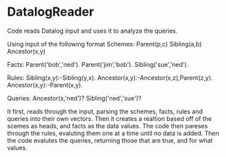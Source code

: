 # DatalogReader

Code reads Datalog input and uses it to analyze the queries.

Using input of the following format
  Schemes:
  Parent(p,c)
  Sibling(a,b)
  Ancestor(x,y)

  Facts:
  Parent('bob','ned').
  Parent('jim','bob').
  Sibling('sue','ned').

  Rules:
  Sibling(x,y):-Sibling(y,x).
  Ancestor(x,y):-Ancestor(x,z),Parent(z,y).
  Ancestor(x,y):-Parent(x,y).

  Queries:
  Ancestor(x,'ned')?
  Sibling('ned','sue')?
  
It first, reads through the input, parsing the schemes, facts, rules and queries into their
own vectors. Then it creates a realtion based off of the scemes as heads, and facts as the data
values. The code then pareses through the rules, evaluting them one at a time until no data is 
added. Then the code evalutes the queries, returning those that are true, and for what values.

